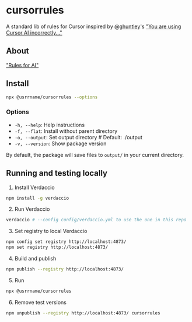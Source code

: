 # cursorrules

A standard lib of rules for Cursor inspired by [@ghuntley](https://github.com/ghuntley)'s ["You are using Cursor AI incorrectly..."](https://ghuntley.com/stdlib/)

## About

["Rules for AI"](https://docs.cursor.com/context/rules-for-ai)

## Install

```bash
npx @usrrname/cursorrules --options
```

### Options
- `-h, --help`: Help instructions
- `-f, --flat`: Install without parent directory
- `-o, --output`: Set output directory # Default: ./output
- `-v, --version`: Show package version

By default, the package will save files to `output/` in your current directory.

## Running and testing locally

1. Install Verdaccio
```bash
npm install -g verdaccio
```

2. Run Verdaccio
```bash
verdaccio # --config config/verdaccio.yml to use the one in this repo
```

3. Set registry to local Verdaccio
```bash
npm config set registry http://localhost:4873/
npm set registry http://localhost:4873/
```

4. Build and publish
```bash
npm publish --registry http://localhost:4873/
```

5. Run
```bash
npx @usrrname/cursorrules
```

6. Remove test versions
```bash
npm unpublish --registry http://localhost:4873/ cursorrules
```
